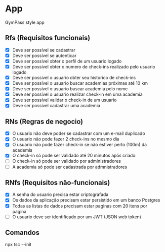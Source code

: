 # App

GymPass style app

## Rfs (Requisitos funcionais)

- [x] Deve ser possível se cadastrar
- [x] Deve ser possível se autenticar
- [x] Deve ser possível obter o perfil de um usuario logado
- [x] Deve ser possível obter o numero de check-ins realizado pelo usuario logado
- [x] Deve ser possível o usuario obter seu historico de check-ins
- [x] Deve ser possível o usuario buscar academias próximas até 10 km
- [x] Deve ser possível o usuario buscar academia pelo nome
- [x] Deve ser possível o usuario realizar check-in em uma academia
- [x] Deve ser possível validar o check-in de um usuario
- [x] Deve ser possível cadastrar uma academia

## RNs (Regras de negocio)
- [x] O usuario não deve poder se cadastrar com um e-mail duplicado
- [x] O usuario não pode fazer 2 check-ins no mesmo dia
- [x] O usuario não pode fazer check-in se não estiver perto (100m) da academia
- [x] O check-in só pode ser validado até 20 minutos após criado
- [ ] O check-in só pode ser validado por administradores
- [ ] A academia só pode ser cadastrada por admnistradores

## RNfs (Requisitos não-funcionais)

- [x] A senha do usuario precisa estar criptografada
- [x] Os dados da aplicação precisam estar persistido em um banco Postgres
- [x] Todas as listas de dados precisam estar paginas com 20 itens por pagina
- [ ] O usuario deve ser identificado por um JWT (JSON web token)

## Comandos

npx tsc --init